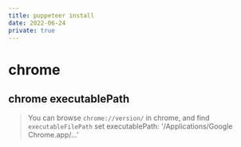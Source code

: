 ```yaml
---
title: puppeteer install
date: 2022-06-24
private: true
---
```


# chrome

## chrome executablePath

> You can browse `chrome://version/` in chrome, and find `executableFilePath`
> set executablePath: '/Applications/Google Chrome.app/...'
